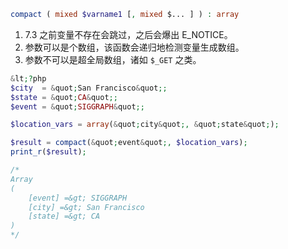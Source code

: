 ```php
compact ( mixed $varname1 [, mixed $... ] ) : array
```

1. 7.3 之前变量不存在会跳过，之后会爆出 E_NOTICE。
2. 参数可以是个数组，该函数会递归地检测变量生成数组。
3. 参数不可以是超全局数组，诸如 `$_GET` 之类。

```php
&lt;?php
$city  = &quot;San Francisco&quot;;
$state = &quot;CA&quot;;
$event = &quot;SIGGRAPH&quot;;

$location_vars = array(&quot;city&quot;, &quot;state&quot;);

$result = compact(&quot;event&quot;, $location_vars);
print_r($result);

/*
Array
(
    [event] =&gt; SIGGRAPH
    [city] =&gt; San Francisco
    [state] =&gt; CA
)
*/
```